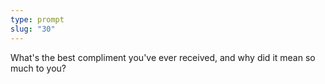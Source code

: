 ```yaml
---
type: prompt
slug: "30"
---
```


What's the best compliment you've ever received, and why did it mean so much to you?